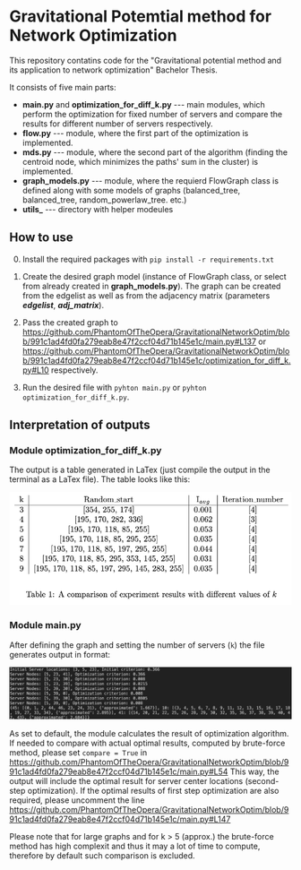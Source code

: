 # Gravitational Potemtial method for Network Optimization
This repository contatins code for the "Gravitational potential method and its application to network optimization" Bachelor Thesis.

It consists of five main parts:

* **main.py** and **optimization_for_diff_k.py** --- main modules, which perform the optimization for fixed number of servers and compare the results for different number of servers respectively.
* **flow.py** --- module, where the first part of the optimization is implemented.
* **mds.py** --- module, where the second part of the algorithm (finding the centroid node, which minimizes the paths' sum in the cluster) is implemented.
* **graph_models.py** --- module, where the requierd FlowGraph class is defined along with some models of graphs (balanced_tree, balanced_tree, random_powerlaw_tree. etc.)
* **utils_** --- directory with helper modeules 

## How to use

0. Install the required packages with `pip install -r requirements.txt`

1. Create the desired graph model (instance of FlowGraph class, or select from already created in **graph_models.py**). 
The graph can be created from the edgelist as well as from the adjacency matrix (parameters ***edgelist***, ***adj_matrix***).

2. Pass the created graph to https://github.com/PhantomOfTheOpera/GravitationalNetworkOptim/blob/991c1ad4fd0fa279eab8e47f2ccf04d71b145e1c/main.py#L137 or https://github.com/PhantomOfTheOpera/GravitationalNetworkOptim/blob/991c1ad4fd0fa279eab8e47f2ccf04d71b145e1c/optimization_for_diff_k.py#L10 respectively.

3. Run the desired file with `pyhton main.py` or  `pyhton optimization_for_diff_k.py`.

## Interpretation of outputs
### Module optimization_for_diff_k.py

The output is a table generated in LaTex (just compile the output in the terminal as a LaTex file). The table looks like this:
<p align="center">
  <img src="./img/exp_example.png" alt="Example of output" width="650">
</p>

### Module main.py

After defining the graph and setting the number of servers (`k`) the file generates output in format:
<p align="center">
  <img src="./img/optimization_example.png" alt="Example of output" width="650">
</p>

As set to default, the module calculates the result of optimization algorithm. If needed to compare with actual optimal results, computed by brute-force method, please set `compare = True` in https://github.com/PhantomOfTheOpera/GravitationalNetworkOptim/blob/991c1ad4fd0fa279eab8e47f2ccf04d71b145e1c/main.py#L54
This way, the output will include the optimal result for server center locations (second-step optimization). If the optimal results of first step optimization are also required, please uncomment the line https://github.com/PhantomOfTheOpera/GravitationalNetworkOptim/blob/991c1ad4fd0fa279eab8e47f2ccf04d71b145e1c/main.py#L147

Please note that for large graphs and for k > 5 (approx.) the brute-force method has high complexit and thus it may a lot of time to compute, therefore by default such comparison is excluded.

